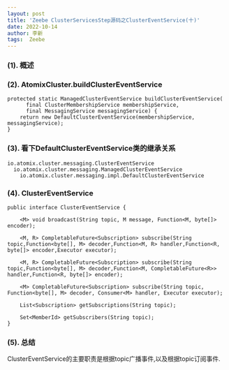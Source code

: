 ```yaml
---
layout: post
title: 'Zeebe ClusterServicesStep源码之ClusterEventService(十)' 
date: 2022-10-14
author: 李新
tags:  Zeebe
---
```


### (1). 概述

### (2). AtomixCluster.buildClusterEventService
```
protected static ManagedClusterEventService buildClusterEventService(
      final ClusterMembershipService membershipService, 
	  final MessagingService messagingService) {
    return new DefaultClusterEventService(membershipService, messagingService);
}
```
### (3). 看下DefaultClusterEventService类的继承关系
```
io.atomix.cluster.messaging.ClusterEventService
  io.atomix.cluster.messaging.ManagedClusterEventService
    io.atomix.cluster.messaging.impl.DefaultClusterEventService
```
### (4). ClusterEventService
```
public interface ClusterEventService {
	
	<M> void broadcast(String topic, M message, Function<M, byte[]> encoder);
	
	<M, R> CompletableFuture<Subscription> subscribe(String topic,Function<byte[], M> decoder,Function<M, R> handler,Function<R, byte[]> encoder,Executor executor);
		  	  
	<M, R> CompletableFuture<Subscription> subscribe(String topic,Function<byte[], M> decoder,Function<M, CompletableFuture<R>> handler,Function<R, byte[]> encoder);	  
	
	<M> CompletableFuture<Subscription> subscribe(String topic, Function<byte[], M> decoder, Consumer<M> handler, Executor executor);
	
	List<Subscription> getSubscriptions(String topic);
	
	Set<MemberId> getSubscribers(String topic);
}	
```
### (5). 总结
ClusterEventService的主要职责是根据topic广播事件,以及根据topic订阅事件.  
